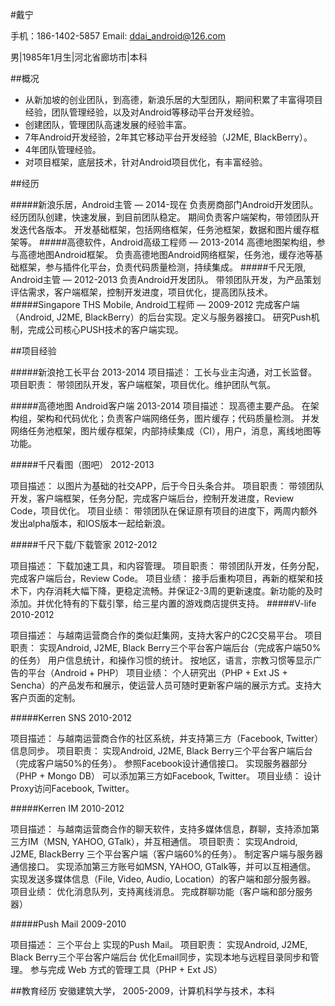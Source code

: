 #戴宁

手机：186-1402-5857
Email: ddai_android@126.com

男|1985年1月生|河北省廊坊市|本科


##概况

- 从新加坡的创业团队，到高德，新浪乐居的大型团队，期间积累了丰富得项目经验，团队管理经验，以及对Android等移动平台开发经验。
- 创建团队，管理团队高速发展的经验丰富。
- 7年Android开发经验，2年其它移动平台开发经验（J2ME, BlackBerry）。
- 4年团队管理经验。
- 对项目框架，底层技术，针对Android项目优化，有丰富经验。

##经历

#####新浪乐居，Android主管 — 2014-现在
负责房商部门Android开发团队。
经历团队创建，快速发展，到目前团队稳定。
期间负责客户端架构，带领团队开发迭代各版本。
开发基础框架，包括网络框架，任务池框架，数据和图片缓存框架等。
#####高德软件，Android高级工程师 — 2013-2014
高德地图架构组，参与高德地图Android框架。
负责高德地图Android网络框架，任务池，缓存池等基础框架，参与插件化平台，负责代码质量检测，持续集成。
#####千尺无限, Android主管  — 2012-2013
负责Android开发团队。
带领团队开发，为产品策划评估需求，客户端框架，控制开发进度，项目优化，提高团队技术。
#####Singapore THS Mobile, Android工程师  — 2009-2012
完成客户端（Android, J2ME, BlackBerry）的后台实现。定义与服务器接口。
研究Push机制，完成公司核心PUSH技术的客户端实现。

##项目经验

#####新浪抢工长平台 	2013-2014
项目描述：	工长与业主沟通，对工长监督。
项目职责： 	带领团队开发，客户端框架，项目优化。维护团队气氛。

#####高德地图 Android客户端 	2013-2014
项目描述：	现高德主要产品。
在架构组，架构和代码优化；负责客户端网络任务，图片缓存；代码质量检测。
并发网络任务池框架，图片缓存框架，内部持续集成（CI），用户，消息，离线地图等功能。

#####千尺看图（图吧） 	2012-2013

项目描述： 	以图片为基础的社交APP，后于今日头条合并。
项目职责： 	带领团队开发，客户端框架，任务分配，完成客户端后台，控制开发进度，Review Code，项目优化。
项目业绩： 	带领团队在保证原有项目的进度下，两周内额外发出alpha版本，和IOS版本一起给新浪。

#####千尺下载/下载管家 	2012-2012

项目描述： 	下载加速工具，和内容管理。
项目职责： 	带领团队开发，任务分配，完成客户端后台，Review Code。
项目业绩： 	接手后重构项目，再新的框架和技术下，内存消耗大幅下降，更稳定流畅。并保证2-3周的更新速度。新功能的及时添加。并优化特有的下载引擎，给三星内置的游戏商店提供支持。
#####V-life 	2010-2012

项目描述： 	与越南运营商合作的类似赶集网，支持大客户的C2C交易平台。 
项目职责： 	实现Android, J2ME, Black Berry三个平台客户端后台（完成客户端50%的任务）
用户信息统计，和操作习惯的统计。
按地区，语言，宗教习惯等显示广告的平台（Android + PHP）
项目业绩： 	个人研究出（PHP + Ext JS + Sencha）的产品发布和展示，使运营人员可随时更新客户端的展示方式。支持大客户页面的定制。

#####Kerren SNS 	2010-2012

项目描述： 	与越南运营商合作的社区系统，并支持第三方（Facebook, Twitter）信息同步。
项目职责： 	实现Android, J2ME, Black Berry三个平台客户端后台 （完成客户端50%的任务）。
参照Facebook设计通信接口。
实现服务器部分（PHP + Mongo DB）
可以添加第三方如Facebook, Twitter。
项目业绩： 	设计Proxy访问Facebook, Twitter。

#####Kerren IM 	2010-2012

项目描述： 	与越南运营商合作的聊天软件，支持多媒体信息，群聊，支持添加第三方IM（MSN, YAHOO, GTalk），并互相通信。
项目职责： 	实现Android, J2ME, BlackBerry 三个平台客户端（客户端60%的任务）。
制定客户端与服务器通信接口。
实现添加第三方账号如MSN, YAHOO, GTalk等，并可以互相通信。
实现发送多媒体信息（File, Video, Audio, Location）的客户端和部分服务器。
项目业绩： 	优化消息队列，支持离线消息。
完成群聊功能（客户端和部分服务器）

#####Push Mail	2009-2010

项目描述： 	三个平台上 实现的Push Mail。
项目职责： 	实现Android, J2ME, Black Berry三个平台客户端后台
优化Email同步，实现本地与远程目录同步和管理。
参与完成 Web 方式的管理工具（PHP + Ext JS）

##教育经历
安徽建筑大学， 2005-2009，计算机科学与技术，本科
